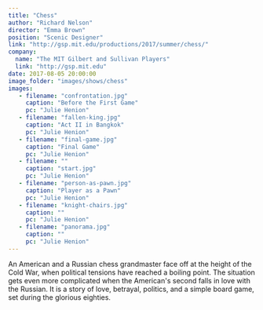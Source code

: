 ```yaml
---
title: "Chess"
author: "Richard Nelson"
director: "Emma Brown"
position: "Scenic Designer"
link: "http://gsp.mit.edu/productions/2017/summer/chess/"
company:
  name: "The MIT Gilbert and Sullivan Players"
  link: "http://gsp.mit.edu"
date: 2017-08-05 20:00:00
image_folder: "images/shows/chess"
images:
   - filename: "confrontation.jpg"
     caption: "Before the First Game"
     pc: "Julie Henion"
   - filename: "fallen-king.jpg"
     caption: "Act II in Bangkok"
     pc: "Julie Henion"
   - filename: "final-game.jpg"
     caption: "Final Game"
     pc: "Julie Henion"
   - filename: ""
     caption: "start.jpg"
     pc: "Julie Henion"
   - filename: "person-as-pawn.jpg"
     caption: "Player as a Pawn"
     pc: "Julie Henion"
   - filename: "knight-chairs.jpg"
     caption: ""
     pc: "Julie Henion"
   - filename: "panorama.jpg"
     caption: ""
     pc: "Julie Henion"
---
```




An American and a Russian chess grandmaster face off at the height of the Cold War, when political tensions have reached a boiling point. The situation gets even more complicated when the American's second falls in love with the Russian. It is a story of love, betrayal, politics, and a simple board game, set during the glorious eighties.




